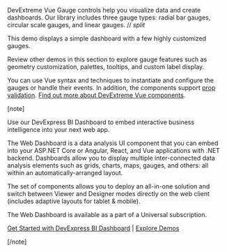 DevExtreme Vue Gauge controls help you visualize data and create dashboards. Our library includes three gauge types: radial bar gauges, circular scale gauges, and linear gauges. 
// _split_

This demo displays a simple dashboard with a few highly customized gauges. 

Review other demos in this section to explore gauge features such as geometry customization, palettes, tooltips, and custom label display.

You can use Vue syntax and techniques to instantiate and configure the gauges or handle their events. In addition, the components support [prop validation](https://vuejs.org/v2/guide/components-props.html#Prop-Validation). [Find out more about DevExtreme Vue components](/Documentation/Guide/Vue_Components/DevExtreme_Vue_Components/).

[note]

Use our DevExpress BI Dashboard to embed interactive business intelligence into your next web app.

The Web Dashboard is a data analysis UI component that you can embed into your ASP.NET Core or Angular, React, and Vue applications with .NET backend. Dashboards allow you to display multiple inter-connected data analysis elements such as grids, charts, maps, gauges, and others: all within an automatically-arranged layout.

The set of components allows you to deploy an all-in-one solution and switch between Viewer and Designer modes directly on the web client (includes adaptive layouts for tablet & mobile).

The Web Dashboard is available as a part of a Universal subscription.

[Get Started with DevExpress BI Dashboard](https://docs.devexpress.com/Dashboard/115955/web-dashboard) | [Explore Demos](https://demos.devexpress.com/Dashboard/)

[/note]